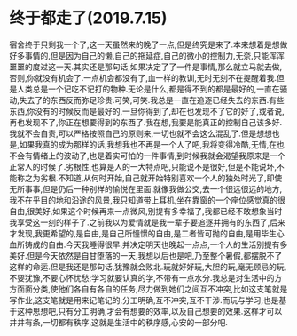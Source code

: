 # 终于都走了(2019.7.15)

宿舍终于只剩我一个了,这一天虽然来的晚了一点,但是终究是来了.本来想着是想做好多事情的,但是因为自己的懒,自己的拖延症,自己的微小的控制力,无奈,只能浑浑噩噩的度过这一天.其实还是那句话,如果决定了了一件是事情,那么就立马就去做,否则,你就没有机会了.一点机会都没有了,血一样的教训,无时无刻不在提醒着我.但是人类总是一个记吃不记打的物种.无论是什么,都是得不到的都是最好的,一直在骚动,失去了的东西反而弥足珍贵.可笑,可笑.我总是一直在追逐已经失去的东西.有些东西,你没有的时候反而是最好的,一旦你得到了,却在也发现不了它的好了,或者说,再也发现不了,你正在想要得到的东西了.我在想,我要是能真正的控制自己该多好.我就不会自责,可以严格按照自己的原则来,一切也就不会这么混乱了.但是想想也是,如果我真的成为那样的话,我想我也不再是一个人了吧,我将变得冷酷,无情,在也不会有情绪上的波动了,也是着实可怕的一件事情,到时候我就会渴望我原来是一个正常人的时候了.劣根性,也算是人的一大特点吧,只能说不是很好,但是不能说坏,不能称之为劣根.不知道,从何时开始,自己就开始特别喜欢一个人的独处时光了,即使无所事事,但是仍后一种别样的愉悦在里面.就像我做公交,去一个很远很远的地方,我不在乎目的地和沿途的风景,我只知道带上耳机,坐在靠窗的一个座位感觉真的很自由,很美好,如果这个时候再来一点微风,别提有多幸福了,我都已经不敢想象当时我享受这一刻的样子了.之前我以为爱情就是我一辈子要追逐并拥有的东西了,后来才发现,我更希望的,是自由,是自己所憧憬的自由,是二者皆可抛的自由,是用毕生心血所铸成的自由.今天我睡得很早,并决定明天也晚起一点点,一个人的生活别提有多美好.但是今天依然是自甘堕落的一天,我想以后也是吧,乃至整个暑假,都摆脱不了这样的命运.但是我还是那句话,犹豫就会败北.玩就好好玩,大胆的玩,毫无顾忌的玩,不要犹豫,不要心怀忧愁;学习就要认真的学,不带有一点水分.我总是对生活中的方方面面分类,使他们各自有各自的任务,尽力做到她们之间互不冲突,比如这支笔就是写作业,这支笔就是用来记笔记的,分工明确,互不冲突,互不干涉.而玩与学习,也是基于这种思想吧,只有分工明确,才会有想要的效率,以及自己想要的效果.这样才可以井井有条,一切都有秩序,这就是生活中的秩序感,心安的一部分吧.
